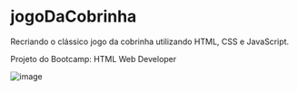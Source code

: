 # jogoDaCobrinha

Recriando o clássico jogo da cobrinha utilizando HTML, CSS e JavaScript.

Projeto do Bootcamp: HTML Web Developer

![image](https://user-images.githubusercontent.com/22032553/122801410-7387ac80-d29a-11eb-9e0d-4097430261e0.png)
